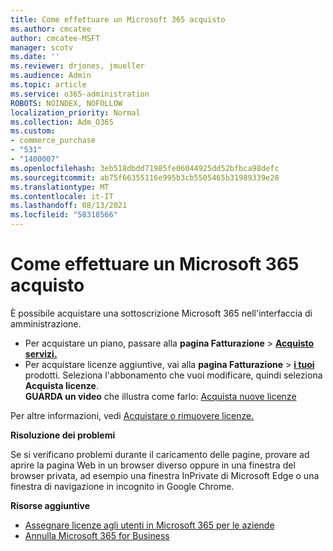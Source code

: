 ```yaml
---
title: Come effettuare un Microsoft 365 acquisto
ms.author: cmcatee
author: cmcatee-MSFT
manager: scotv
ms.date: ''
ms.reviewer: drjones, jmueller
ms.audience: Admin
ms.topic: article
ms.service: o365-administration
ROBOTS: NOINDEX, NOFOLLOW
localization_priority: Normal
ms.collection: Adm_O365
ms.custom:
- commerce_purchase
- "531"
- "1400007"
ms.openlocfilehash: 3eb518dbdd71985fe06044925dd52bfbca98defc
ms.sourcegitcommit: ab75f66355116e995b3cb5505465b31989339e28
ms.translationtype: MT
ms.contentlocale: it-IT
ms.lasthandoff: 08/13/2021
ms.locfileid: "58318566"
---
```

# <a name="how-to-make-a-microsoft-365-purchase"></a>Come effettuare un Microsoft 365 acquisto

È possibile acquistare una sottoscrizione Microsoft 365 nell'interfaccia di amministrazione.
  
- Per acquistare un piano, passare alla **pagina Fatturazione** \> **[Acquisto servizi.](https://go.microsoft.com/fwlink/p/?linkid=868433)**
- Per acquistare licenze aggiuntive, vai alla **pagina Fatturazione** \> **[i tuoi](https://go.microsoft.com/fwlink/p/?linkid=842054)** prodotti. Seleziona l'abbonamento che vuoi modificare, quindi seleziona **Acquista licenze**.\
**GUARDA un video** che illustra come farlo: [Acquista nuove licenze](https://go.microsoft.com/fwlink/p/?linkid=2154857)
  
Per altre informazioni, vedi [Acquistare o rimuovere licenze.](https://docs.microsoft.com/microsoft-365/commerce/licenses/buy-licenses)

**Risoluzione dei problemi**

Se si verificano problemi durante il caricamento delle pagine, provare ad aprire la pagina Web in un browser diverso oppure in una finestra del browser privata, ad esempio una finestra InPrivate di Microsoft Edge o una finestra di navigazione in incognito in Google Chrome.

**Risorse aggiuntive**
  
- [Assegnare licenze agli utenti in Microsoft 365 per le aziende](https://docs.microsoft.com/microsoft-365/admin/add-users/add-users)
- [Annulla Microsoft 365 for Business](https://docs.microsoft.com/microsoft-365/commerce/subscriptions/cancel-your-subscription)